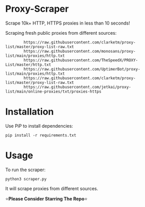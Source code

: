 # Proxy-Scraper

Scrape 10k+ HTTP, HTTPS proxies in less than 10 seconds!

Scraping fresh public proxies from different sources:

```
        https://raw.githubusercontent.com/clarketm/proxy-list/master/proxy-list-raw.txt
        https://raw.githubusercontent.com/monosans/proxy-list/main/proxies/http.txt
        https://raw.githubusercontent.com/TheSpeedX/PROXY-List/master/http.txt
        https://raw.githubusercontent.com/UptimerBot/proxy-list/main/proxies/http.txt
        https://raw.githubusercontent.com/clarketm/proxy-list/master/proxy-list-raw.txt
        https://raw.githubusercontent.com/jetkai/proxy-list/main/online-proxies/txt/proxies-https
```

# Installation
Use PiP to install dependencies:
```
pip install -r requirements.txt
```

# Usage
To run the scraper:
```
python3 scraper.py
```
It will scrape proxies from different sources.

⭐**Please Consider Starring The Repo**⭐
